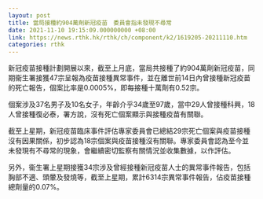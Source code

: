```yaml
---
layout: post
title: 當局接種約904萬劑新冠疫苗　委員會指未發現不尋常
date: 2021-11-10 19:15:09.000000000 +08:00
link: https://news.rthk.hk/rthk/ch/component/k2/1619205-20211110.htm
categories: rthk
---
```


新冠疫苗接種計劃開展以來，截至上月底，當局共接種了約904萬劑新冠疫苗，同期衞生署接獲47宗呈報為疫苗接種異常事件，並在離世前14日內曾接種新冠疫苗的死亡報告，個案比率是0.0005%，即每接種十萬劑有0.52宗。

個案涉及37名男子及10名女子，年齡介乎34歲至97歲，當中29人曾接種科興，18人曾接種復必泰，署方說，沒有死亡個案顯示與接種疫苗有關聯。

截至上星期，新冠疫苗臨床事件評估專家委員會已總結29宗死亡個案與疫苗接種沒有因果關係，初步認為18宗個案與疫苗接種沒有關聯。專家委員會認為至今並未發現有不尋常的現象，會繼續密切監察有關情況並收集數據，以作評估。

另外，衞生署上星期接獲34宗涉及曾經接種新冠疫苗人士的異常事件報告，包括胸部不適、頭暈及發燒等，截至上星期，累計6314宗異常事件報告，佔疫苗接種總劑量的0.07%。
